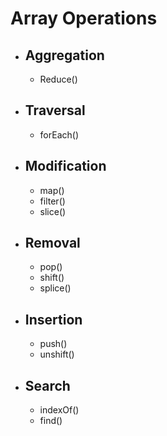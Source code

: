 # Array Operations

- ## Aggregation

  - Reduce()

- ## Traversal
  
  - forEach()

- ## Modification
  
  - map()
  - filter()
  - slice()
  
- ## Removal
  
  - pop()
  - shift()
  - splice()
  
- ## Insertion

  - push()
  - unshift()
  
- ## Search
  
  - indexOf()
  - find()
  